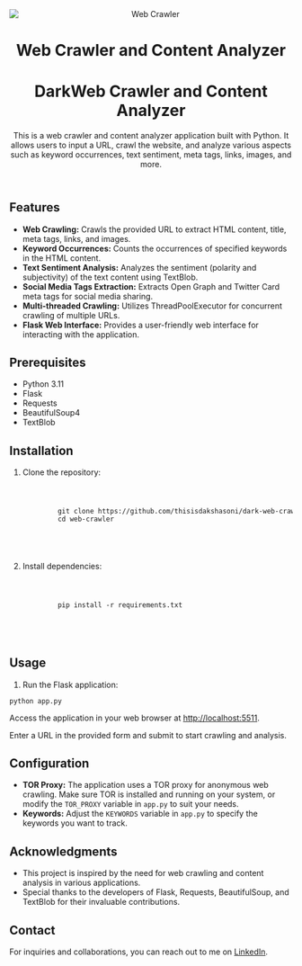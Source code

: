 <!DOCTYPE html>
<html lang="en">
<head>
    <meta charset="UTF-8">
    <meta name="viewport" content="width=device-width, initial-scale=1.0">
  
</head>
<body>
<header>
     <img src="https://th.bing.com/th/id/OIG3.f.dxp0XXBWifyj6UVfdK?pid=ImgGn" alt="Web Crawler" style="max-width: 100%; display: block; margin: 0 auto;">
    <h1>Web Crawler and Content Analyzer</h1>
    <h1> DarkWeb Crawler and Content Analyzer</h1>
    <p>This is a web crawler and content analyzer application built with Python. It allows users to input a URL, crawl the website, and analyze various aspects such as keyword occurrences, text sentiment, meta tags, links, images, and more.</p>
</header>

<section id="features">
    <h2>Features</h2>
    <ul>
        <li><strong>Web Crawling:</strong> Crawls the provided URL to extract HTML content, title, meta tags, links, and images.</li>
        <li><strong>Keyword Occurrences:</strong> Counts the occurrences of specified keywords in the HTML content.</li>
        <li><strong>Text Sentiment Analysis:</strong> Analyzes the sentiment (polarity and subjectivity) of the text content using TextBlob.</li>
        <li><strong>Social Media Tags Extraction:</strong> Extracts Open Graph and Twitter Card meta tags for social media sharing.</li>
        <li><strong>Multi-threaded Crawling:</strong> Utilizes ThreadPoolExecutor for concurrent crawling of multiple URLs.</li>
        <li><strong>Flask Web Interface:</strong> Provides a user-friendly web interface for interacting with the application.</li>
    </ul>
</section>

<section id="prerequisites">
    <h2>Prerequisites</h2>
    <ul>
        <li>Python 3.11</li>
        <li>Flask</li>
        <li>Requests</li>
        <li>BeautifulSoup4</li>
        <li>TextBlob</li>
    </ul>
</section>

<section id="installation">
    <h2>Installation</h2>
    <ol>
        <li>Clone the repository:</li>
    </ol>
    <code>
        <pre>
            git clone https://github.com/thisisdakshasoni/dark-web-crawler.git
            cd web-crawler
        </pre>
    </code>
    <ol start="2">
        <li>Install dependencies:</li>
    </ol>
    <code>
        <pre>
            pip install -r requirements.txt
        </pre>
    </code>
</section>

<section id="usage">
    <h2>Usage</h2>
    <ol>
        <li>Run the Flask application:</li>
    </ol>
    <code>python app.py</code>
    <p>Access the application in your web browser at <a href="http://localhost:5511">http://localhost:5511</a>.</p>
    <p>Enter a URL in the provided form and submit to start crawling and analysis.</p>
</section>

<section id="configuration">
    <h2>Configuration</h2>
    <ul>
        <li><strong>TOR Proxy:</strong> The application uses a TOR proxy for anonymous web crawling. Make sure TOR is installed and running on your system, or modify the <code>TOR_PROXY</code> variable in <code>app.py</code> to suit your needs.</li>
        <li><strong>Keywords:</strong> Adjust the <code>KEYWORDS</code> variable in <code>app.py</code> to specify the keywords you want to track.</li>
    </ul>
</section>


<section id="acknowledgments">
    <h2>Acknowledgments</h2>
    <ul>
        <li>This project is inspired by the need for web crawling and content analysis in various applications.</li>
        <li>Special thanks to the developers of Flask, Requests, BeautifulSoup, and TextBlob for their invaluable contributions.</li>
    </ul>
</section>

 <h2>Contact</h2>
    <p>For inquiries and collaborations, you can reach out to me on <a href="https://www.linkedin.com/in/daksha-soni-14052224b/">LinkedIn</a>.</p>
</body>
</html>

